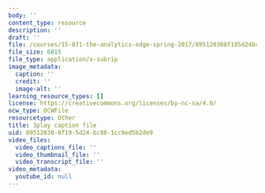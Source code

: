 ```yaml
---
body: ''
content_type: resource
description: ''
draft: ''
file: /courses/15-071-the-analytics-edge-spring-2017/895120308f195d24bc881cc9ed5b2de9_EXYgISgOw0g.vtt
file_size: 6815
file_type: application/x-subrip
image_metadata:
  caption: ''
  credit: ''
  image-alt: ''
learning_resource_types: []
license: https://creativecommons.org/licenses/by-nc-sa/4.0/
ocw_type: OCWFile
resourcetype: Other
title: 3play caption file
uid: 89512030-8f19-5d24-bc88-1cc9ed5b2de9
video_files:
  video_captions_file: ''
  video_thumbnail_file: ''
  video_transcript_file: ''
video_metadata:
  youtube_id: null
---
```

